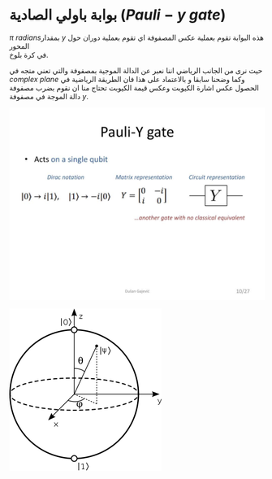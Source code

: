 #  بوابة باولي الصادية  $(Pauli-y$ $gate$)


$π$ $radians$بمقدار  $y$ هذه البوابة تقوم بعملية عكس المصفوفة اي تقوم بعملية دوران حول المحور   
في كرة بلوخ.


 حيث نرى من الجانب الرياضي اننا نعبر عن الدالة الموجية بمصفوفة والتي تعني متجه في $complex$ $plane$ وكما وضحنا سابقا و بالاعتماد على هذا فان الطريقة الرياضية في الحصول عكس اشارة الكيوبت وعكس قيمة الكيوبت تحتاج منا ان نقوم بضرب مصفوفة دالة الموجة في مصفوفة $y$.

  ![pauli y](/docfx_project/images/Pauli-y2.png)

  ![pauli y](/docfx_project/images/Bloch_sphere_pauli_y.png)
